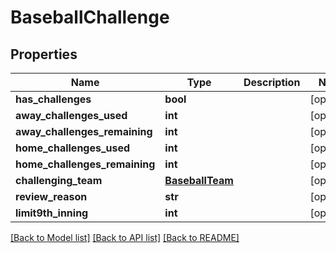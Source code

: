 # BaseballChallenge

## Properties
Name | Type | Description | Notes
------------ | ------------- | ------------- | -------------
**has_challenges** | **bool** |  | [optional] 
**away_challenges_used** | **int** |  | [optional] 
**away_challenges_remaining** | **int** |  | [optional] 
**home_challenges_used** | **int** |  | [optional] 
**home_challenges_remaining** | **int** |  | [optional] 
**challenging_team** | [**BaseballTeam**](BaseballTeam.md) |  | [optional] 
**review_reason** | **str** |  | [optional] 
**limit9th_inning** | **int** |  | [optional] 

[[Back to Model list]](../README.md#documentation-for-models) [[Back to API list]](../README.md#documentation-for-api-endpoints) [[Back to README]](../README.md)

